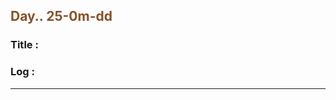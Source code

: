 ## <font color = #895129> Day.. 25-0m-dd </font>

### Title :

### Log :

---

<!-- ///////////////////////////////////////////////////////////////////////////////////// -->
